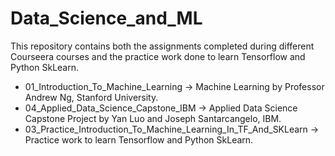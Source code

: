 # Data_Science_and_ML

This repository contains both the assignments completed during different Courseera courses and the practice work done to learn Tensorflow and Python SkLearn.

- 01_Introduction_To_Machine_Learning -> Machine Learning by Professor Andrew Ng, Stanford University.
- 04_Applied_Data_Science_Capstone_IBM -> Applied Data Science Capstone Project by Yan Luo and Joseph Santarcangelo, IBM.
- 03_Practice_Introduction_To_Machine_Learning_In_TF_And_SKLearn -> Practice work to learn Tensorflow and Python SkLearn.